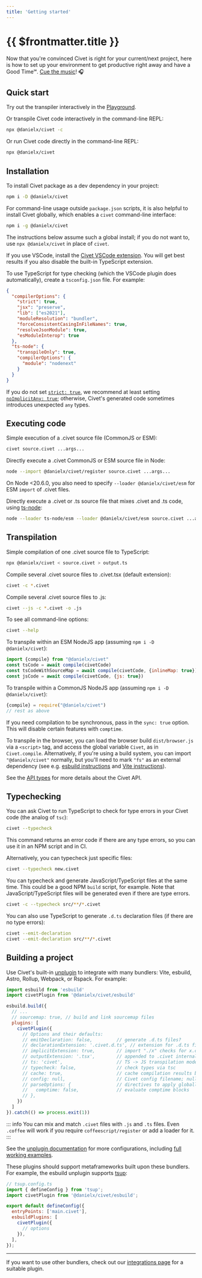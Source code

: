 ```yaml
---
title: 'Getting started'
---
```


# {{ $frontmatter.title }}

Now that you're convinced Civet is right for your current/next project,
here is how to set up your environment to get productive right away and have a Good Time℠.
[Cue&nbsp;the&nbsp;music](https://suno.com/song/55ffcf58-339a-4961-a285-0fbe685885f7)! 🎧

## Quick start

Try out the transpiler interactively in the
[Playground](/playground).

Or transpile Civet code interactively in the command-line REPL:

```sh
npx @danielx/civet -c
```

Or run Civet code directly in the command-line REPL:

```sh
npx @danielx/civet
```

## Installation

To install Civet package as a dev dependency in your project:

```sh
npm i -D @danielx/civet
```

For command-line usage outside `package.json` scripts,
it is also helpful to install Civet globally,
which enables a `civet` command-line interface:

```sh
npm i -g @danielx/civet
```

The instructions below assume such a global install;
if you do not want to, use `npx @danielx/civet` in place of `civet`.

If you use VSCode, install the
[Civet VSCode extension](https://marketplace.visualstudio.com/items?itemName=DanielX.civet).
You will get best results if you also disable the built-in TypeScript extension.

To use TypeScript for type checking
(which the VSCode plugin does automatically),
create a `tsconfig.json` file. For example:

```json
{
  "compilerOptions": {
    "strict": true,
    "jsx": "preserve",
    "lib": ["es2021"],
    "moduleResolution": "bundler",
    "forceConsistentCasingInFileNames": true,
    "resolveJsonModule": true,
    "esModuleInterop": true
  },
  "ts-node": {
    "transpileOnly": true,
    "compilerOptions": {
      "module": "nodenext"
    }
  }
}
```

If you do not set
[`strict: true`](https://www.typescriptlang.org/tsconfig#strict), we recommend
at least setting
[`noImplicitAny: true`](https://www.typescriptlang.org/tsconfig#noImplicitAny);
otherwise, Civet's generated code sometimes introduces unexpected `any` types.

## Executing code

Simple execution of a .civet source file (CommonJS or ESM):

```sh
civet source.civet ...args...
```

Directly execute a .civet CommonJS or ESM source file in Node:

```sh
node --import @danielx/civet/register source.civet ...args...
```

On Node <20.6.0, you also need to specify `--loader @danielx/civet/esm`
for ESM `import` of .civet files.

Directly execute a .civet or .ts source file that mixes .civet and .ts code,
using [ts-node](https://typestrong.org/ts-node/):

```sh
node --loader ts-node/esm --loader @danielx/civet/esm source.civet ...args...
```

## Transpilation

Simple compilation of one .civet source file to TypeScript:

```sh
npx @danielx/civet < source.civet > output.ts
```

Compile several .civet source files to .civet.tsx (default extension):

```sh
civet -c *.civet
```

Compile several .civet source files to .js:

```sh
civet --js -c *.civet -o .js
```

To see all command-line options:

```sh
civet --help
```

To transpile within an ESM NodeJS app
(assuming `npm i -D @danielx/civet`):

```js
import {compile} from "@danielx/civet"
const tsCode = await compile(civetCode)
const tsCodeWithSourceMap = await compile(civetCode, {inlineMap: true})
const jsCode = await compile(civetCode, {js: true})
```

To transpile within a CommonJS NodeJS app
(assuming `npm i -D @danielx/civet`):

```js
{compile} = require("@danielx/civet")
// rest as above
```

If you need compilation to be synchronous, pass in the `sync: true` option.
This will disable certain features with `comptime`.

To transpile in the browser, you can load the browser build `dist/browser.js`
via a `<script>` tag, and access the global variable `Civet`, as in
`Civet.compile`.
Alternatively, if you're using a build system, you can import `"@danielx/civet"`
normally, but you'll need to mark `"fs"` as an external dependency
(see e.g. [esbuild instructions](https://esbuild.github.io/api/#external>)
and [Vite instructions](https://vitejs.dev/guide/build#library-mode)).

See the
[API types](https://github.com/DanielXMoore/Civet/blob/main/types/types.d.ts)
for more details about the Civet API.

## Typechecking

You can ask Civet to run TypeScript to check for type errors in your Civet code
(the analog of `tsc`):

```sh
civet --typecheck
```

This command returns an error code if there are any type errors,
so you can use it in an NPM script and in CI.

Alternatively, you can typecheck just specific files:

```sh
civet --typecheck new.civet
```

You can typecheck and generate JavaScript/TypeScript files at the same time.
This could be a good NPM `build` script, for example.
Note that JavaScript/TypeScript files will be generated
even if there are type errors.

```sh
civet -c --typecheck src/**/*.civet
```

You can also use TypeScript to generate `.d.ts` declaration files
(if there are no type errors):

```sh
civet --emit-declaration
civet --emit-declaration src/**/*.civet
```

## Building a project

Use Civet's built-in [unplugin](https://github.com/DanielXMoore/Civet/blob/main/source/unplugin) to integrate with many
bundlers: Vite, esbuild, Astro, Rollup, Webpack, or Rspack.  For example:

```js
import esbuild from 'esbuild'
import civetPlugin from '@danielx/civet/esbuild'

esbuild.build({
  // ...
  // sourcemap: true, // build and link sourcemap files
  plugins: [
    civetPlugin({
      // Options and their defaults:
      // emitDeclaration: false,         // generate .d.ts files?
      // declarationExtension: '.civet.d.ts', // extension for .d.ts files
      // implicitExtension: true,        // import "./x" checks for x.civet
      // outputExtension: '.tsx',        // appended to .civet internally
      // ts: 'civet',                    // TS -> JS transpilation mode
      // typecheck: false,               // check types via tsc
      // cache: true,                    // cache compilation results based on mtime, useful for watch
      // config: null,                   // Civet config filename; null to skip
      // parseOptions: {                 // directives to apply globally
      //   comptime: false,              // evaluate comptime blocks
      // },
    })
  ]
}).catch(() => process.exit(1))
```

::: info
You can mix and match `.civet` files with `.js` and `.ts` files.
Even `.coffee` will work if you require `coffeescript/register` or add a loader for it.
:::

See the [unplugin documentation](https://github.com/DanielXMoore/Civet/blob/main/source/unplugin) for more configurations,
including [full working examples](https://github.com/DanielXMoore/Civet/blob/main/integration/unplugin-examples).

These plugins should support metaframeworks built upon these bundlers.
For example, the esbuild unplugin supports [tsup](https://github.com/egoist/tsup):

```js
// tsup.config.ts
import { defineConfig } from 'tsup';
import civetPlugin from '@danielx/civet/esbuild';

export default defineConfig({
  entryPoints: ['main.civet'],
  esbuildPlugins: [
    civetPlugin({
      // options
    }),
  ],
});
```

---

If you want to use other bundlers, check out our [integrations page](/integrations) for a suitable plugin.
